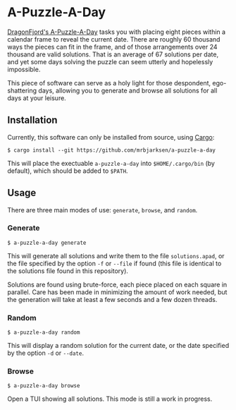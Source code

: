 # A-Puzzle-A-Day

[DragonFjord's A-Puzzle-A-Day](https://www.dragonfjord.com/product/a-puzzle-a-day/)
tasks you with placing eight pieces within a calendar frame
to reveal the current date. There are roughly 60 thousand ways
the pieces can fit in the frame, and of those arrangements
over 24 thousand are valid solutions.
That is an average of 67 solutions per date, and yet some days
solving the puzzle can seem utterly and hopelessly impossible.

This piece of software can serve as a holy light for those
despondent, ego-shattering days, allowing you to generate
and browse all solutions for all days at your leisure.

## Installation

Currently, this software can only be installed from source, using [Cargo](https://doc.rust-lang.org/stable/cargo/):
```
$ cargo install --git https://github.com/mrbjarksen/a-puzzle-a-day
```
This will place the exectuable `a-puzzle-a-day` into `$HOME/.cargo/bin`
(by default), which should be added to `$PATH`.

## Usage

There are three main modes of use: `generate`, `browse`, and `random`.

### Generate
```
$ a-puzzle-a-day generate
```
This will generate all solutions and write them to the file `solutions.apad`,
or the file specified by the option `-f` or `--file` if found
(this file is identical to the solutions file found in this repository).

Solutions are found using brute-force, each piece placed on each square in parallel.
Care has been made in minimizing the amount of work needed, but the generation will
take at least a few seconds and a few dozen threads.

### Random
```
$ a-puzzle-a-day random
```
This will display a random solution for the current date, or the date specified by
the option `-d` or `--date`.

### Browse
```
$ a-puzzle-a-day browse
```
Open a TUI showing all solutions. This mode is still a work in progress.
